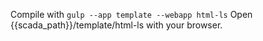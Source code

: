 Compile with `gulp --app template --webapp html-ls`
Open {{scada_path}}/template/html-ls with your browser.
